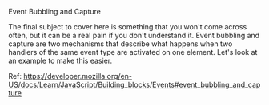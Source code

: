 Event Bubbling and Capture

The final subject to cover here is something that you won't come across often, but it can be a real pain if you don't understand it. Event bubbling and capture are two mechanisms that describe what happens when two handlers of the same event type are activated on one element. Let's look at an example to make this easier.

Ref: https://developer.mozilla.org/en-US/docs/Learn/JavaScript/Building_blocks/Events#event_bubbling_and_capture

